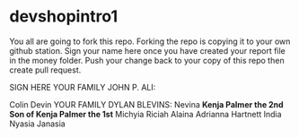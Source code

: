 # devshopintro1
You all are going to fork this repo. Forking the repo is copying it to your own github station.
Sign your name here once you have created your report file in the money folder.
Push your change back to your copy of this repo then create pull request.














SIGN HERE YOUR FAMILY JOHN P. ALI:

Colin
Devin
YOUR FAMILY DYLAN BLEVINS:
Nevina
**Kenja Palmer the 2nd Son of Kenja Palmer the 1st**
Michyia 
Riciah
Alaina
Adrianna Hartnett
India
Nyasia 
Janasia


